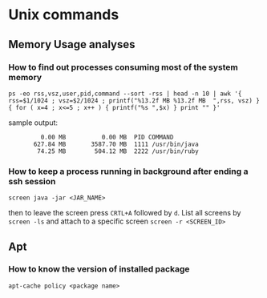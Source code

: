 Unix commands
===================

Memory Usage analyses
-------------

### How to find out processes consuming most of the system memory

```
ps -eo rss,vsz,user,pid,command --sort -rss | head -n 10 | awk '{ rss=$1/1024 ; vsz=$2/1024 ; printf("%13.2f MB %13.2f MB  ",rss, vsz) } { for ( x=4 ; x<=5 ; x++ ) { printf("%s ",$x) } print "" }'
``` 

sample output:
```
         0.00 MB          0.00 MB  PID COMMAND
       627.84 MB       3587.70 MB  1111 /usr/bin/java
        74.25 MB        504.12 MB  2222 /usr/bin/ruby
```

### How to keep a process running in background after ending a ssh session

```
screen java -jar <JAR_NAME>
```
then to leave the screen press `CRTL+A` followed by `d`. List all screens by `screen -ls` and attach to a specific screen `screen -r <SCREEN_ID>`


Apt
-------------

### How to know the version of installed package

```
apt-cache policy <package name>
```
